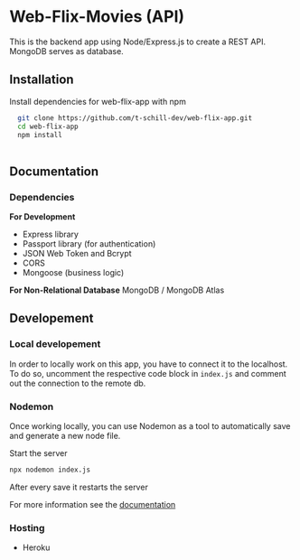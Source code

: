 # Web-Flix-Movies (API)

This is the backend app using Node/Express.js to create a REST API.
MongoDB serves as database.


## Installation

Install dependencies for web-flix-app with npm

```bash
  git clone https://github.com/t-schill-dev/web-flix-app.git
  cd web-flix-app
  npm install
  
```
    
## Documentation

### Dependencies
**For Development**
- Express library
- Passport library (for authentication)
- JSON Web Token and Bcrypt
- CORS
- Mongoose (business logic)

**For Non-Relational Database**
MongoDB / MongoDB Atlas


## Developement
### Local developement
In order to locally work on this app, you have to connect it to the localhost.
To do so, uncomment the respective code block in `index.js` and comment out the connection to the remote db.

### Nodemon
Once working locally, you can use Nodemon as a tool to automatically save and generate a new node file.

Start the server
```bash
npx nodemon index.js
```
After every save it restarts the server

For more information see the [documentation](https://www.npmjs.com/package/nodemon)

### Hosting
- Heroku